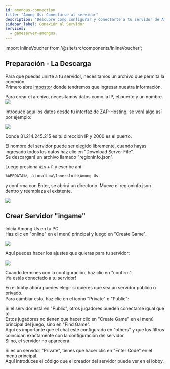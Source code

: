 ```yaml
---
id: amongus-connection
title: "Among Us: Conectarse al servidor"
description: "Descubre cómo configurar y conectarte a tu servidor de Among Us para una experiencia multijugador sin interrupciones → Aprende más ahora"
sidebar_label: Conexión al Servidor
services:
  - gameserver-amongus
---
```


import InlineVoucher from '@site/src/components/InlineVoucher';

<InlineVoucher />

## Preparación - La Descarga

Para que puedas unirte a tu servidor, necesitamos un archivo que permita la conexión.  
Primero abre [Impostor](https://impostor.github.io/Impostor/) donde tendremos que ingresar nuestra información.

Para crear el archivo, necesitamos datos como la IP, el puerto y un nombre.  
![](https://screensaver01.zap-hosting.com/index.php/s/bQ7KzTAJcbAsLJd/preview)

Introduce aquí los datos desde tu interfaz de ZAP-Hosting, se verá algo así por ejemplo:

![](https://screensaver01.zap-hosting.com/index.php/s/7scfddD5WPFr25b/preview)

Donde 31.214.245.215 es tu dirección IP y 2000 es el puerto.

El nombre del servidor puede ser elegido libremente, cuando hayas ingresado todos los datos haz clic en "Download Server File".  
Se descargará un archivo llamado "regioninfo.json".

Luego presiona `Win` + `R` y escribe ahí

```
%APPDATA%\..\LocalLow\Innersloth\Among Us
```

y confirma con Enter, se abrirá un directorio. Mueve el regioninfo.json dentro y reemplaza el existente.

![](https://screensaver01.zap-hosting.com/index.php/s/KTrfij6ww64DPCq/preview)


## Crear Servidor "ingame"

Inicia Among Us en tu PC.  
Haz clic en "online" en el menú principal y luego en "Create Game".

![](https://screensaver01.zap-hosting.com/index.php/s/SfMwr82R9BbDK2P/preview)

Aquí puedes hacer los ajustes que quieras para tu servidor:

![](https://screensaver01.zap-hosting.com/index.php/s/imzCR9WZenyrTSX/preview)

Cuando termines con la configuración, haz clic en "confirm".  
¡Ya estás conectado a tu servidor!

En el lobby ahora puedes elegir si quieres que sea un servidor público o privado.  
Para cambiar esto, haz clic en el icono "Private" o "Public":

Si el servidor está en "Public", otros jugadores pueden conectarse igual que tú.  
Estos jugadores no tienen que hacer clic en "Create Game" en el menú principal del juego, sino en "Find Game".  
Aquí es importante que el chat esté configurado en "others" y que los filtros coincidan exactamente con la configuración del servidor.  
Si no, el servidor no aparecerá.

Si es un servidor "Private", tienes que hacer clic en "Enter Code" en el menú principal.  
Aquí introduces el código que el creador del servidor puede ver en el lobby.


<InlineVoucher />